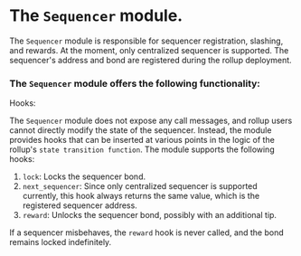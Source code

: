 # The `Sequencer` module.

The `Sequencer` module is responsible for sequencer registration, slashing, and rewards. At the moment, only centralized sequencer is supported. The sequencer's address and bond are registered during the rollup deployment.

### The `Sequencer` module offers the following functionality:

Hooks:

The `Sequencer` module does not expose any call messages, and rollup users cannot directly modify the state of the sequencer. Instead, the module provides hooks that can be inserted at various points in the logic of the rollup's `state transition function`. The module supports the following hooks:

1. `lock`: Locks the sequencer bond.
1. `next_sequencer`: Since only centralized sequencer is supported currently, this hook always returns the same value, which is the registered sequencer address.
1. `reward`: Unlocks the sequencer bond, possibly with an additional tip.

If a sequencer misbehaves, the `reward` hook is never called, and the bond remains locked indefinitely.
